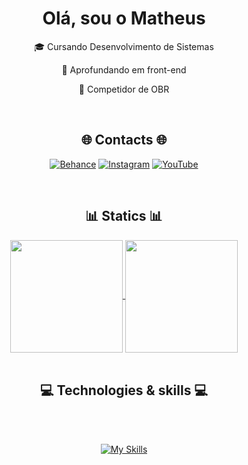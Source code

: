 <div align="center">
  <h1>Olá, sou o Matheus</h1>
  <p>🎓 Cursando Desenvolvimento de Sistemas</p>
  <p>🔭 Aprofundando em front-end</p>
  <p>🤖 Competidor de OBR</p>
</div>

<br>

<div align="center">
  <h2>🌐 Contacts 🌐</h2>
  
[![Behance](https://img.shields.io/badge/Behance-1769ff?logo=behance&logoColor=white)](https://behance.net/matheusgabriel61) [![Instagram](https://img.shields.io/badge/Instagram-%23E4405F.svg?logo=Instagram&logoColor=white)](https://instagram.com/mat.gss) [![YouTube](https://img.shields.io/badge/YouTube-%23FF0000.svg?logo=YouTube&logoColor=white)](https://youtube.com/@@Math_gss) 

</div>

<br>

<div align="center">
  <h2>📊 Statics 📊</h2>
  <a href="https://github.com/anuraghazra/github-readme-stats">
    <img height=180 align="center" src="https://github-readme-stats.vercel.app/api?username=Matheus-Gabriel07&theme=dark" />
  </a>
  <a href="https://github.com/anuraghazra/convoychat">
    <img height=180 align="center" src="https://github-readme-stats.vercel.app/api/top-langs?username=Matheus-Gabriel07&theme=dark&layout=compact&langs_count=8" />
  </a>
</div>

<br>
          
<div align="center">
  <h2>💻 Technologies & skills 💻</h2>
  <br><br>
          
[![My Skills](https://skillicons.dev/icons?i=html,css,scss,bootstrap,js,nodejs,react,cpp,java,git,github,vscode,arduino,md,figma,blender,pr&perline=8)](https://skillicons.dev)

</div>
